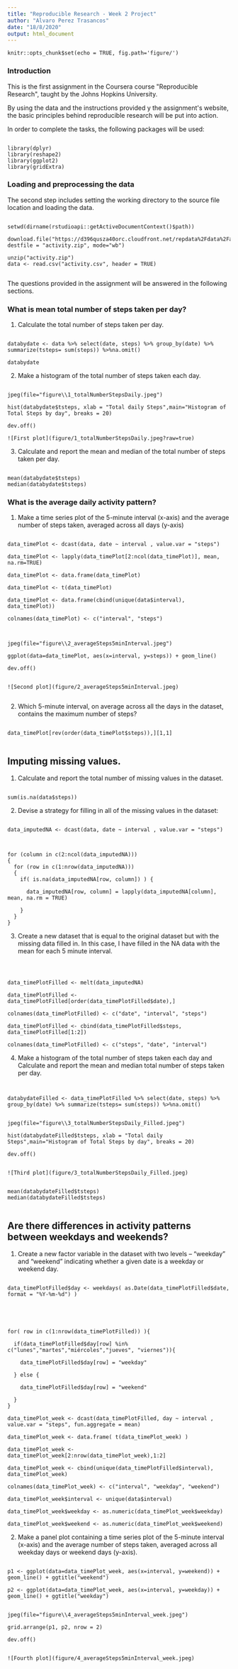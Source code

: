 ```yaml
---
title: "Reproducible Research - Week 2 Project"
author: "Alvaro Perez Trasancos"
date: "18/8/2020"
output: html_document
---
```


```{r setup, include=FALSE}
knitr::opts_chunk$set(echo = TRUE, fig.path='figure/')
```


### Introduction

This is the first assignment in the Coursera course "Reproducible Research", taught by the Johns Hopkins University.

By using the data and the instructions provided y the assignment's website, the basic principles  behind reproducible research will be put into action.

In order to complete the tasks, the following packages will be used:

```{r packages, echo=TRUE, message=FALSE, warning=FALSE}

library(dplyr)
library(reshape2)
library(ggplot2)
library(gridExtra)
```

### Loading and preprocessing the data

The second step includes setting the working directory to the source file location and loading the data.

```{r data loading}

setwd(dirname(rstudioapi::getActiveDocumentContext()$path))

download.file("https://d396qusza40orc.cloudfront.net/repdata%2Fdata%2Factivity.zip", destfile = "activity.zip", mode="wb")

unzip("activity.zip")
data <- read.csv("activity.csv", header = TRUE)


```

The questions provided in the assignment will be answered in the following sections.


### What is mean total number of steps taken per day?

1. Calculate the total number of steps taken per day.

```{r number steps}

databydate <- data %>% select(date, steps) %>% group_by(date) %>% summarize(tsteps= sum(steps)) %>%na.omit()

databydate

```

2. Make a histogram of the total number of steps taken each day.

```{r histogran steps}

jpeg(file="figure\\1_totalNumberStepsDaily.jpeg")

hist(databydate$tsteps, xlab = "Total daily Steps",main="Histogram of Total Steps by day", breaks = 20)

dev.off()

![First plot](figure/1_totalNumberStepsDaily.jpeg?raw=true) 

```

3. Calculate and report the mean and median of the total number of steps taken per day.

```{r mean median steps}

mean(databydate$tsteps)
median(databydate$tsteps)

```


### What is the average daily activity pattern?

1. Make a time series plot of the 5-minute interval (x-axis) and the average number of steps taken, averaged across all days (y-axis)

```{r time plot}

data_timePlot <- dcast(data, date ~ interval , value.var = "steps")

data_timePlot <- lapply(data_timePlot[2:ncol(data_timePlot)], mean, na.rm=TRUE)

data_timePlot <- data.frame(data_timePlot)

data_timePlot <- t(data_timePlot)

data_timePlot <- data.frame(cbind(unique(data$interval), data_timePlot))

colnames(data_timePlot) <- c("interval", "steps")



jpeg(file="figure\\2_averageSteps5minInterval.jpeg")

ggplot(data=data_timePlot, aes(x=interval, y=steps)) + geom_line()

dev.off()


![Second plot](figure/2_averageSteps5minInterval.jpeg) 


```

2. Which 5-minute interval, on average across all the days in the dataset, contains the maximum number of steps?

```{r interval max steps}

data_timePlot[rev(order(data_timePlot$steps)),][1,1]


```



## Imputing missing values.


1. Calculate and report the total number of missing values in the dataset. 

```{r missing values}

sum(is.na(data$steps))

```


2. Devise a strategy for filling in all of the missing values in the dataset:

```{r flling in NA}

data_imputedNA <- dcast(data, date ~ interval , value.var = "steps")



for (column in c(2:ncol(data_imputedNA)))
{
  for (row in c(1:nrow(data_imputedNA)))
  {
    if( is.na(data_imputedNA[row, column]) ) {
      
      data_imputedNA[row, column] = lapply(data_imputedNA[column], mean, na.rm = TRUE)

    }
  }
}
```

3. Create a new dataset that is equal to the original dataset but with the missing data filled in. In this case, I have filled in the NA data with the mean for each 5 minute interval.

```{r filled dataset}



data_timePlotFilled <- melt(data_imputedNA) 

data_timePlotFilled <- data_timePlotFilled[order(data_timePlotFilled$date),]

colnames(data_timePlotFilled) <- c("date", "interval", "steps")

data_timePlotFilled <- cbind(data_timePlotFilled$steps, data_timePlotFilled[1:2])

colnames(data_timePlotFilled) <- c("steps", "date", "interval")

```


4. Make a histogram of the total number of steps taken each day and Calculate and report the mean and median total number of steps taken per day. 

```{r 4 hist, median, mean}


databydateFilled <- data_timePlotFilled %>% select(date, steps) %>% group_by(date) %>% summarize(tsteps= sum(steps)) %>%na.omit()


jpeg(file="figure\\3_totalNumberStepsDaily_Filled.jpeg")

hist(databydateFilled$tsteps, xlab = "Total daily Steps",main="Histogram of Total Steps by day", breaks = 20)

dev.off()


![Third plot](figure/3_totalNumberStepsDaily_Filled.jpeg)


mean(databydateFilled$tsteps)
median(databydateFilled$tsteps)


```


## Are there differences in activity patterns between weekdays and weekends?

1. Create a new factor variable in the dataset with two levels – “weekday” and “weekend” indicating whether a given date is a weekday or weekend day.


```{r factor}

data_timePlotFilled$day <- weekdays( as.Date(data_timePlotFilled$date, format = "%Y-%m-%d") )





for( row in c(1:nrow(data_timePlotFilled)) ){
  
  if(data_timePlotFilled$day[row] %in% c("lunes","martes","miércoles","jueves", "viernes")){
    
    data_timePlotFilled$day[row] = "weekday"
    
  } else {
    
    data_timePlotFilled$day[row] = "weekend"
  
  }
}

data_timePlot_week <- dcast(data_timePlotFilled, day ~ interval , value.var = "steps", fun.aggregate = mean)

data_timePlot_week <- data.frame( t(data_timePlot_week) )

data_timePlot_week <- data_timePlot_week[2:nrow(data_timePlot_week),1:2]

data_timePlot_week <- cbind(unique(data_timePlotFilled$interval), data_timePlot_week)

colnames(data_timePlot_week) <- c("interval", "weekday", "weekend")

data_timePlot_week$interval <- unique(data$interval)

data_timePlot_week$weekday <- as.numeric(data_timePlot_week$weekday)

data_timePlot_week$weekend <- as.numeric(data_timePlot_week$weekend)

```


2. Make a panel plot containing a time series plot of the 5-minute interval (x-axis) and the average number of steps taken, averaged across all weekday days or weekend days (y-axis).


```{r panel}

p1 <- ggplot(data=data_timePlot_week, aes(x=interval, y=weekend)) + geom_line() + ggtitle("weekend")

p2 <- ggplot(data=data_timePlot_week, aes(x=interval, y=weekday)) + geom_line() + ggtitle("weekday")


jpeg(file="figure\\4_averageSteps5minInterval_week.jpeg") 

grid.arrange(p1, p2, nrow = 2) 
 
dev.off()


![Fourth plot](figure/4_averageSteps5minInterval_week.jpeg)

```


